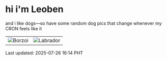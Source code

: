 # hi i'm Leoben

and i like dogs—so have some random dog pics that change whenever my CRON feels like it

|  |  |
|--------|----------|
| ![Borzoi](https://random-dog-vercel.vercel.app/api/random-borzoi?v=1753517649) | ![Labrador](https://random-dog-vercel.vercel.app/api/random-labrador?v=1753517649) |

Last updated: 2025-07-26 16:14 PHT
